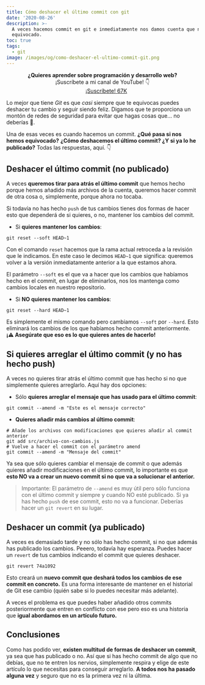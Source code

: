 ```yaml
---
title: Cómo deshacer el último commit con git
date: '2020-08-26'
description: >-
  A veces hacemos commit en git e inmediatamente nos damos cuenta que nos hemos
  equivocado.
toc: true
tags:
  - git
image: /images/og/como-deshacer-el-ultimo-commit-git.png
---
```


<div style='text-align: center'>

**¿Quieres aprender sobre programación y desarrollo web?**<br />
¡Suscríbete a mi canal de YouTube! 👇<br />
<a class="yt-subscribe-button" rel="noopener nofollow" href="https://www.youtube.com/c/midudev?sub_confirmation=1" target="_blank" style='margin-top: 8px'><span><svg viewBox="0 0 24 24" width="16" style="margin:-2px 4px 0 0"><path d="M23.495 6.205a3.007 3.007.0 00-2.088-2.088c-1.87-.501-9.396-.501-9.396-.501s-7.507-.01-9.396.501A3.007 3.007.0 00.527 6.205 31.247 31.247.0 00.005 12.01a31.247 31.247.0 00.522 5.783 3.007 3.007.0 002.088 2.088c1.868.502 9.396.502 9.396.502s7.506.0 9.396-.502a3.007 3.007.0 002.088-2.088 31.247 31.247.0 00.5-5.783 31.247 31.247.0 00-.5-5.805zM9.609 15.601V8.408l6.264 3.602z" fill="#fff"></path></svg>¡Suscríbete!</span>
<span>67K</span></a>
</div>

Lo mejor que tiene *Git* es que *casi* siempre que te equivocas puedes deshacer tu cambio y seguir siendo feliz. Digamos que te proporciona un montón de redes de seguridad para evitar que hagas cosas que... no deberías 🤣.

Una de esas veces es cuando hacemos un commit. **¿Qué pasa si nos hemos equivocado?** **¿Cómo deshacemos el último commit? ¿Y si ya lo he publicado?** Todas las respuestas, aquí. 👇

## Deshacer el último commit (no publicado)

A veces **queremos tirar para atrás el último commit** que hemos hecho porque hemos añadido más archivos de la cuenta, queremos hacer commit de otra cosa o, simplemente, porque ahora no tocaba.

Si todavía no has hecho `push` de tus cambios tienes dos formas de hacer esto que dependerá de si quieres, o no, mantener los cambios del commit.

- Si **quieres mantener los cambios**:

```
git reset --soft HEAD~1
```

Con el comando `reset` hacemos que la rama actual retroceda a la revisión que le indicamos. En este caso le decimos `HEAD~1` que significa: queremos volver a la versión inmediatamente anterior a la que estamos ahora.

El parámetro `--soft` es el que va a hacer que los cambios que habíamos hecho en el commit, en lugar de eliminarlos, nos los mantenga como cambios locales en nuestro repositorio.

- Si **NO quieres mantener los cambios**:

```
git reset --hard HEAD~1
```

Es simplemente el mismo comando pero cambiamos `--soft` por `--hard`. Esto eliminará los cambios de los que habíamos hecho commit anteriormente. **¡⚠️ Asegúrate que eso es lo que quieres antes de hacerlo!**

## Si quieres arreglar el último commit (y no has hecho push)

A veces no quieres tirar atrás el último commit que has hecho si no que simplemente quieres arreglarlo. Aquí hay dos opciones:

- Sólo **quieres arreglar el mensaje que has usado para el último commit**:

```
git commit --amend -m "Este es el mensaje correcto"
```

- **Quieres añadir más cambios al último commit**:

```
# Añade los archivos con modificaciones que quieres añadir al commit anterior
git add src/archivo-con-cambios.js
# Vuelve a hacer el commit con el parámetro amend
git commit --amend -m "Mensaje del commit"
```

Ya sea que sólo quieres cambiar el mensaje de commit o que además quieres añadir modificaciones en el último commit, lo importante es que **esto NO va a crear un nuevo commit si no que va a solucionar el anterior.**

> Importante: El parámetro de `--amend` es muy útil pero sólo funciona con el último commit y siempre y cuando NO esté publicado. Si ya has hecho `push` de ese commit, esto no va a funcionar. Deberías hacer un `git revert` en su lugar.

## Deshacer un commit (ya publicado)

A veces es demasiado tarde y no sólo has hecho commit, si no que además has publicado los cambios. Peeero, todavía hay esperanza. Puedes hacer un `revert` de tus cambios indicando el commit que quieres deshacer.

```
git revert 74a1092
```

Esto creará un **nuevo commit que deshará todos los cambios de ese commit en concreto.** Es una forma interesante de mantener en el historial de Git ese cambio (quién sabe si lo puedes necesitar más adelante). 

A veces el problema es que puedes haber añadido otros commits posteriormente que entren en conflicto con ese pero eso es una historia que **igual abordamos en un artículo futuro.**

## Conclusiones

Como has podido ver, **existen multitud de formas de deshacer un commit**, ya sea que has publicado o no. Así que si has hecho commit de algo que no debías, que no te entren los nervios, simplemente respira y elige de este artículo lo que necesitas para conseguir arreglarlo. **A todos nos ha pasado alguna vez** y seguro que no es la primera vez ni la última.

